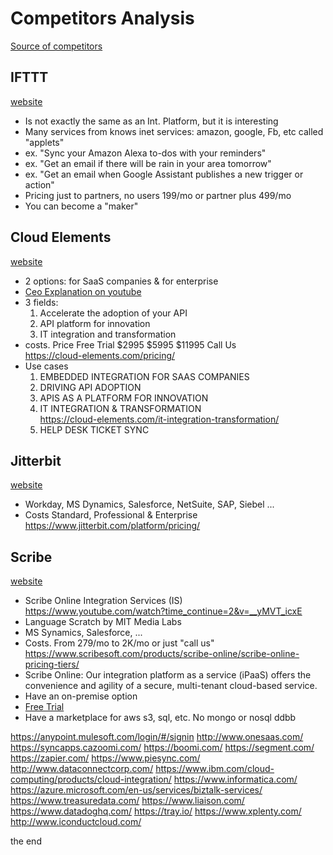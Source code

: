 # Competitors Analysis
[Source of competitors](https://cloud-elements.com/)


## IFTTT
[website](https://ifttt.com/)  
* Is not exactly the same as an Int. Platform, but it is interesting  
* Many services from knows inet services: amazon, google, Fb, etc called "applets"  
* ex. "Sync your Amazon Alexa to-dos with your reminders"  
* ex. "Get an email if there will be rain in your area tomorrow"  
* ex. "Get an email when Google Assistant publishes a new trigger or action"  
* Pricing just to partners, no users 199/mo or partner plus 499/mo  
* You can become a "maker"  

## Cloud Elements
[website](https://cloud-elements.com/)  
* 2 options: for SaaS companies & for enterprise
* [Ceo Explanation on youtube](https://www.youtube.com/watch?time_continue=6&v=tuRrAnbTmWk)
* 3 fields:  
	1. Accelerate the adoption of your API  
	2. API platform for innovation  
	3. IT integration and transformation   
* costs. Price Free Trial	$2995	$5995	$11995	Call Us  
  https://cloud-elements.com/pricing/  
* Use cases
	1. EMBEDDED INTEGRATION FOR SAAS COMPANIES
	2. DRIVING API ADOPTION
	3. APIS AS A PLATFORM FOR INNOVATION
	4. IT INTEGRATION & TRANSFORMATION  
		https://cloud-elements.com/it-integration-transformation/
	5. HELP DESK TICKET SYNC
	
## Jitterbit  
[website](https://www.jitterbit.com/)  
* Workday, MS Dynamics, Salesforce, NetSuite, SAP, Siebel ...
* Costs Standard, Professional & Enterprise  
  https://www.jitterbit.com/platform/pricing/

## Scribe
[website](https://www.scribesoft.com/)  
* Scribe Online Integration Services (IS)  
  https://www.youtube.com/watch?time_continue=2&v=__yMVT_icxE
* Language Scratch by MIT Media Labs
* MS Synamics, Salesforce, ...
* Costs. From 279/mo to 2K/mo or just "call us"  
  https://www.scribesoft.com/products/scribe-online/scribe-online-pricing-tiers/
* Scribe Online: Our integration platform as a service (iPaaS) offers the convenience and agility of a secure, multi-tenant cloud-based service.
* Have an on-premise option
* [Free Trial](https://www.scribesoft.com/products/trial-software/) 
* Have a marketplace for aws s3, sql, etc. No mongo or nosql ddbb



https://anypoint.mulesoft.com/login/#/signin
http://www.onesaas.com/
https://syncapps.cazoomi.com/
https://boomi.com/
https://segment.com/
https://zapier.com/
https://www.piesync.com/
http://www.dataconnectcorp.com/
https://www.ibm.com/cloud-computing/products/cloud-integration/
https://www.informatica.com/
https://azure.microsoft.com/en-us/services/biztalk-services/
https://www.treasuredata.com/
https://www.liaison.com/
https://www.datadoghq.com/
https://tray.io/
https://www.xplenty.com/
http://www.iconductcloud.com/


the end